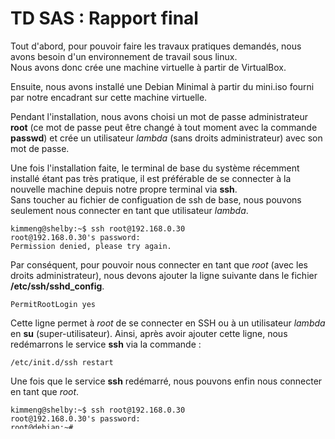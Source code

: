 # TD SAS : Rapport final

Tout d'abord, pour pouvoir faire les travaux pratiques demandés, nous avons besoin d'un environnement de travail sous linux.  
Nous avons donc crée une machine virtuelle à partir de VirtualBox.  

Ensuite, nous avons installé une Debian Minimal à partir du mini.iso fourni par notre encadrant sur cette machine virtuelle.  

Pendant l'installation, nous avons choisi un mot de passe administrateur **root** (ce mot de passe peut être changé à tout moment avec la commande **passwd**) et crée un utilisateur *lambda* (sans droits administrateur) avec son mot de passe.  

Une fois l'installation faite, le terminal de base du système récemment installé étant pas très pratique, il est préférable de se connecter à la nouvelle machine depuis notre propre terminal via **ssh**.  
Sans toucher au fichier de configuation de ssh de base, nous pouvons seulement nous connecter en tant que utilisateur *lambda*.

    kimmeng@shelby:~$ ssh root@192.168.0.30  
    root@192.168.0.30's password:  
    Permission denied, please try again.

Par conséquent, pour pouvoir nous connecter en tant que *root* (avec les droits administrateur), nous devons ajouter la ligne suivante dans le fichier **/etc/ssh/sshd_config**.  
    
    PermitRootLogin yes

Cette ligne permet à *root* de se connecter en SSH ou à un utilisateur *lambda* en **su** (super-utilisateur). Ainsi, après avoir ajouter cette ligne, nous redémarrons le service **ssh** via la commande :  

    /etc/init.d/ssh restart  

Une fois que le service **ssh** redémarré, nous pouvons enfin nous connecter en tant que *root*.


    kimmeng@shelby:~$ ssh root@192.168.0.30  
    root@192.168.0.30's password:   
    root@debian:~#  


**TP2** Partitions ?  
**TP3** SSH génération de clés


Nous allons maintenant procéder à la mise en place des conteneurs **lxc**. Tout d'abord, nous devons installer les paquets de **lxc** avec la commande (en tant que *root*) :  

    root@debian:~# apt-get install lxc lxctl lxc-tests lxc-templates  

Par défaut sur Debian la configuration réseau pour les conteneurs est désactivée, alors pour avoir du réseau dans nos conteneurs, nous devons mettre à jour le fichier de configuration de **lxc** comme ci-dessous:  

D'abord le fichier **/etc/lxc/default.conf** : 

    lxc.net.0.type = veth
    lxc.net.0.link = virbr0
    lxc.net.0.flags = up
    lxc.net.0.hwaddr = 00:16:3e:xx:xx:xx
    lxc.apparmor.profile = generated
    lxc.apparmor.allow_nesting = 1

Et mettre à **true** l'option **USE_LXC_BRIDGE** dans le fichier **/etc/default/lxc** :  
    
    USE_LXC_BRIDGE="true"  # overridden in lxc-net

Ensuite, nous pouvons créer notre premier conteneur **c1** avec la commande :  

    root@debian:~# lxc-create -n c1 -t download  

**-n** : pour spécifier le nom du conteneur  
**-t** : pour spécifier le template  

Nous précisons ensuite quel type de distribution nous voulons installer :

    Distribution: debian
    Release: buster
    Architecture: amd64  

Une fois que notre conteneur est installé, nous pouvons le voir avec **lxc-ls** qui permet de lister les conteneurs installés : 

    root@debian:~# lxc-ls
    c1  

Nous pouvons ensuite démarrer notre conteneur avec la commande :  
    
    root@debian:~# lxc-start -n c1 -d

Pour vérifier que le conteneur est bien démarré : 

    root@debian:~# lxc-info c1
    Name:           c1
    State:          RUNNING
    PID:            996
    IP:             10.0.3.16
    CPU use:        0.46 seconds
    BlkIO use:      21.55 MiB
    Memory use:     40.14 MiB
    KMem use:       4.50 MiB
    Link:           vethWH4YQY
     TX bytes:      1.62 KiB
     RX bytes:      1.87 KiB
    Total bytes:   3.50 KiB  

Le conteneur **c1** est configuré comme suit : 

    root@debian:~# cat /var/lib/lxc/c1/config 
    ...
    # Distribution configuration
    lxc.include = /usr/share/lxc/config/common.conf
    lxc.arch = linux64

    # Container specific configuration
    lxc.apparmor.profile = generated
    lxc.apparmor.allow_nesting = 1
    lxc.rootfs.path = dir:/var/lib/lxc/c1/rootfs
    lxc.uts.name = c1

    # Network configuration
    lxc.net.0.type = veth
    lxc.net.0.link = lxcbr0
    lxc.net.0.flags = up
    lxc.net.0.hwaddr = 00:16:3e:47:bc:6d  

Pour arrêter **c1** :

    root@debian:~# lxc-stop c1

Nous allons maintenant cloner **c1** en **c2** puis en **c3** :

    root@debian:~# lxc-copy -n c1 -N c2
    root@debian:~# lxc-copy -n c1 -N c3
    root@debian:~# lxc-ls
    c1   c2   c3

Nous pouvons remarquer que le fichier de configuration de **c2** est similaire à celui de **c1**, seul l'adresse MAC a changé mais aussi l'ajout de deux lignes supplémentaires à la fin du fichier : 

    root@debian:~# cat /var/lib/lxc/c2/config 
    ...
    lxc.net.0.hwaddr = 00:16:3e:68:82:84
    lxc.rootfs.path = dir:/var/lib/lxc/c2/rootfs
    lxc.uts.name = c2
